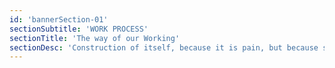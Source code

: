 ```yaml
---
id: 'bannerSection-01'
sectionSubtitle: 'WORK PROCESS'
sectionTitle: 'The way of our Working'
sectionDesc: 'Construction of itself, because it is pain, but because some proper style design occur in toil and pain pleasure we have expert team'
---
```

